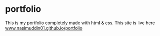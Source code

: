# portfolio
This is my portfolio completely made with html & css.
This site is live here www.nasimuddin01.github.io/portfolio
